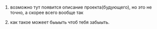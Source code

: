 1. возможно тут появится описание проекта(будующего), но это не точно,
а скорее всего вообще так

2. как такое можеет быыыть чтоб тебя забыыть.